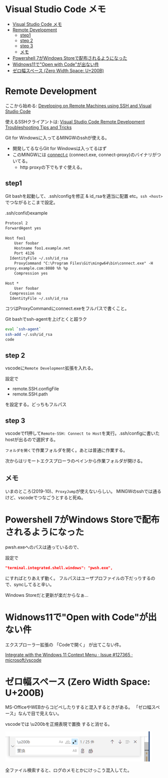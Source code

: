 # Visual Studio Code メモ

- [Visual Studio Code メモ](#visual-studio-code-メモ)
- [Remote Development](#remote-development)
  - [step1](#step1)
  - [step 2](#step-2)
  - [step 3](#step-3)
  - [メモ](#メモ)
- [Powershell 7がWindows Storeで配布されるようになった](#powershell-7がwindows-storeで配布されるようになった)
- [Widnows11で"Open with Code"が出ない件](#widnows11でopen-with-codeが出ない件)
- [ゼロ幅スペース (Zero Width Space: U+200B)](#ゼロ幅スペース-zero-width-space-u200b)

# Remote Development

ここから始める: [Developing on Remote Machines using SSH and Visual Studio Code](https://code.visualstudio.com/docs/remote/ssh)

使えるSSHクライアントは: [Visual Studio Code Remote Development Troubleshooting Tips and Tricks](https://code.visualstudio.com/docs/remote/troubleshooting#_installing-a-supported-ssh-client)

Git for Windowsに入ってるMINGWのsshが使える。

- 開発してるならGit for Windowsは入ってるはず
- このMINGWには [connect.c](https://gist.github.com/rurban/360940) (connect.exe, connect-proxy)のバイナリがついてる。
  - http proxyの下でもすぐ使える。

## step1

Git bashを起動して、.ssh/configを修正 & id_rsaを適当に配置 etc。`ssh <host>`でつながるとこまで設定。

.ssh/confiのexample

```
Protocol 2
ForwardAgent yes

Host foo1
	User foobar
	Hostname foo1.example.net
	Port 4126
  IdentityFile ~/.ssh/id_rsa
	ProxyCommand "C:\Program Files\Git\mingw64\bin\connect.exe" -H proxy.example.com:8080 %h %p
	Compression yes

Host *
	User foobar
  Compression no
  IdentityFile ~/.ssh/id_rsa
```

コツはProxyCommandにconnect.exeをフルパスで書くこと。

Git bashでssh-agentを上げとくと超ラク

```bash
eval `ssh-agent`
ssh-add ~/.ssh/id_rsa
code
```

## step 2

vscodeに`Remote Development`拡張を入れる。

設定で

- remote.SSH.configFile
- remote.SSH.path

を設定する。どっちもフルパス

## step 3

vscodeでf1押して`Remote-SSH: Connect to Host`を実行。.ssh/configに書いたhostが出るので選択する。

`フォルダを開く`で作業フォルダを開く。あとは普通に作業する。

次からはリモートエクスプローラのペインから作業フォルダが開ける。

## メモ

いまのところ(2019-10)、`ProxyJump`が使えないらしい。
MINGWのsshでは通るけど、vscodeでつなごうとすると死ぬ。

# Powershell 7がWindows Storeで配布されるようになった

pwsh.exeへのパスは通っているので、

設定で

```json
"terminal.integrated.shell.windows": "pwsh.exe",
```

にすればとりあえず動く。
フルパスはユーザプロファイルの下だっりするので、syncしてると辛い。

Windows Storeだと更新が楽だからなぁ...

# Widnows11で"Open with Code"が出ない件

エクスプローラー拡張の
「Codeで開く」
が出てこない件。

[Integrate with the Windows 11 Context Menu · Issue \#127365 · microsoft/vscode](https://github.com/microsoft/vscode/issues/127365)

# ゼロ幅スペース (Zero Width Space: U+200B)

MS-OfficeやWEBからコピペしたりすると混入するときがある。
「ゼロ幅スペース」なんで目で見えない。

vscodeでは
\u200bを正規表現で置換
すると消せる。

![UI](./imgs/u200b.png)

全ファイル検索すると、ログのメモとかにけっこう混入してた。
